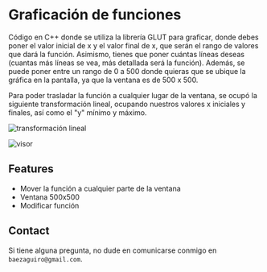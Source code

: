 
# Graficación de funciones



Código en C++ donde se utiliza la librería GLUT para graficar, donde debes poner el valor inicial de x y el valor final de x, que serán el rango de valores que dará la función. Asimismo, tienes que poner cuántas líneas deseas (cuantas más líneas se vea, más detallada será la función). Además, se puede poner entre un rango de 0 a 500 donde quieras que se ubique la gráfica en la pantalla, ya que la ventana es de 500 x 500.

Para poder trasladar la función a cualquier lugar de la ventana, se ocupó la siguiente transformación lineal, ocupando nuestros valores x iniciales y finales, así como el "y" mínimo y máximo.

![transformación lineal](https://i.imgur.com/O0T8zLN.png)

![visor](https://i.imgur.com/0jOnc71.png)


## Features

- Mover la función a cualquier parte de la ventana
- Ventana 500x500
- Modificar función


## Contact

Si tiene alguna pregunta, no dude en comunicarse conmigo en `baezaguiro@gmail.com`.

